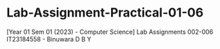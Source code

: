 # Lab-Assignment-Practical-01-06
[Year 01 Sem 01 (2023) - Computer Science] Lab Assignments 002-006
IT23184558 - Binuwara D B Y
